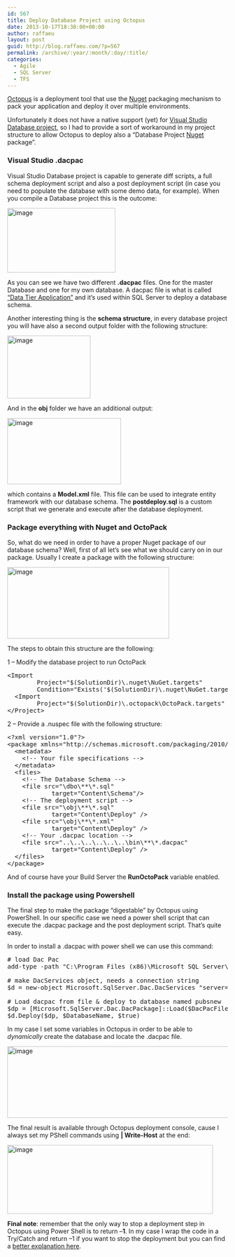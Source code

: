 ```yaml
---
id: 567
title: Deploy Database Project using Octopus
date: 2013-10-17T18:38:00+00:00
author: raffaeu
layout: post
guid: http://blog.raffaeu.com/?p=567
permalink: /archive/:year/:month/:day/:title/
categories:
  - Agile
  - SQL Server
  - TFS
---
```

[Octopus](http://octopusdeploy.com/) is a deployment tool that use the <a href="http://www.nuget.org/" target="_blank">Nuget</a> packaging mechanism to pack your application and deploy it over multiple environments.

Unfortunately it does not have a native support (yet) for <a href="http://msdn.microsoft.com/en-us/library/dd193245.aspx" target="_blank">Visual Studio Database project</a>, so I had to provide a sort of workaround in my project structure to allow Octopus to deploy also a “Database Project <a href="http://www.nuget.org/" target="_blank">Nuget</a> package”.

### Visual Studio .dacpac

Visual Studio Database project is capable to generate diff scripts, a full schema deployment script and also a post deployment script (in case you need to populate the database with some demo data, for example). When you compile a Database project this is the outcome:

[<img title="image" style="border-left-width: 0px; border-right-width: 0px; background-image: none; border-bottom-width: 0px; padding-top: 0px; padding-left: 0px; display: inline; padding-right: 0px; border-top-width: 0px" border="0" alt="image" src="http://blog.raffaeu.com/wp-content/uploads/2013/10/image_thumb.png" width="247" height="147" />](http://blog.raffaeu.com/wp-content/uploads/2013/10/image.png)

As you can see we have two different **.dacpac** files. One for the master Database and one for my own database. A dacpac file is what is called [“Data Tier Application”](http://technet.microsoft.com/en-us/library/ee210546.aspx) and it’s used within SQL Server to deploy a database schema.

Another interesting thing is the **schema structure**, in every database project you will have also a second output folder with the following structure:

[<img title="image" style="border-left-width: 0px; border-right-width: 0px; background-image: none; border-bottom-width: 0px; padding-top: 0px; padding-left: 0px; display: inline; padding-right: 0px; border-top-width: 0px" border="0" alt="image" src="http://blog.raffaeu.com/wp-content/uploads/2013/10/image_thumb1.png" width="190" height="143" />](http://blog.raffaeu.com/wp-content/uploads/2013/10/image1.png)

And in the **obj** folder we have an additional output:

[<img title="image" style="border-left-width: 0px; border-right-width: 0px; background-image: none; border-bottom-width: 0px; padding-top: 0px; padding-left: 0px; display: inline; padding-right: 0px; border-top-width: 0px" border="0" alt="image" src="http://blog.raffaeu.com/wp-content/uploads/2013/10/image_thumb2.png" width="260" height="151" />](http://blog.raffaeu.com/wp-content/uploads/2013/10/image2.png)

which contains a **Model.xml** file. This file can be used to integrate entity framework with our database schema. The **postdeploy.sql** is a custom script that we generate and execute after the database deployment.

### Package everything with Nuget and OctoPack

So, what do we need in order to have a proper Nuget package of our database schema? Well, first of all let’s see what we should carry on in our package. Usually I create a package with the following structure:

[<img title="image" style="border-left-width: 0px; border-right-width: 0px; background-image: none; border-bottom-width: 0px; padding-top: 0px; padding-left: 0px; display: inline; padding-right: 0px; border-top-width: 0px" border="0" alt="image" src="http://blog.raffaeu.com/wp-content/uploads/2013/10/image_thumb3.png" width="370" height="163" />](http://blog.raffaeu.com/wp-content/uploads/2013/10/image3.png)

The steps to obtain this structure are the following:

1 – Modify the database project to run OctoPack 

<pre class="csharpcode"><span class="kwrd">&lt;</span><span class="html">Import</span> 
        <span class="attr">Project</span><span class="kwrd">="$(SolutionDir)\.nuget\NuGet.targets"</span> 
        <span class="attr">Condition</span><span class="kwrd">="Exists('$(SolutionDir)\.nuget\NuGet.targets')"</span> <span class="kwrd">/&gt;</span>
  <span class="kwrd">&lt;</span><span class="html">Import</span> 
        <span class="attr">Project</span><span class="kwrd">="$(SolutionDir)\.octopack\OctoPack.targets"</span> <span class="kwrd">/&gt;</span>
<span class="kwrd">&lt;/</span><span class="html">Project</span><span class="kwrd">&gt;</span></pre>

2 – Provide a .nuspec file with the following structure:
    


<pre class="csharpcode"><span class="kwrd">&lt;?</span><span class="html">xml</span> <span class="attr">version</span><span class="kwrd">="1.0"</span>?<span class="kwrd">&gt;</span>
<span class="kwrd">&lt;</span><span class="html">package</span> <span class="attr">xmlns</span><span class="kwrd">="http://schemas.microsoft.com/packaging/2010/07/nuspec.xsd"</span><span class="kwrd">&gt;</span>
  <span class="kwrd">&lt;</span><span class="html">metadata</span><span class="kwrd">&gt;</span>
    <span class="rem">&lt;!-- Your file specifications --&gt;</span>
  <span class="kwrd">&lt;/</span><span class="html">metadata</span><span class="kwrd">&gt;</span>
  <span class="kwrd">&lt;</span><span class="html">files</span><span class="kwrd">&gt;</span>
    <span class="rem">&lt;!-- The Database Schema --&gt;</span>
    <span class="kwrd">&lt;</span><span class="html">file</span> <span class="attr">src</span><span class="kwrd">="\dbo\**\*.sql"</span> 
            <span class="attr">target</span><span class="kwrd">="Content\Schema"</span><span class="kwrd">/&gt;</span>
    <span class="rem">&lt;!-- The deployment script --&gt;</span>
    <span class="kwrd">&lt;</span><span class="html">file</span> <span class="attr">src</span><span class="kwrd">="\obj\**\*.sql"</span> 
            <span class="attr">target</span><span class="kwrd">="Content\Deploy"</span> <span class="kwrd">/&gt;</span>
    <span class="kwrd">&lt;</span><span class="html">file</span> <span class="attr">src</span><span class="kwrd">="\obj\**\*.xml"</span> 
            <span class="attr">target</span><span class="kwrd">="Content\Deploy"</span> <span class="kwrd">/&gt;</span>
    <span class="rem">&lt;!-- Your .dacpac location --&gt;</span>
    <span class="kwrd">&lt;</span><span class="html">file</span> <span class="attr">src</span><span class="kwrd">="..\..\..\..\..\..\bin\**\*.dacpac"</span> 
            <span class="attr">target</span><span class="kwrd">="Content\Deploy"</span> <span class="kwrd">/&gt;</span>
  <span class="kwrd">&lt;/</span><span class="html">files</span><span class="kwrd">&gt;</span>
<span class="kwrd">&lt;/</span><span class="html">package</span><span class="kwrd">&gt;</span></pre>

And of course have your Build Server the **RunOctoPack** variable enabled.

### Install the package using Powershell

The final step to make the package “digestable” by Octopus using PowerShell. In our specific case we need a power shell script that can execute the .dacpac package and the post deployment script. That’s quite easy.

In order to install a .dacpac with power shell we can use this command:
    


<pre class="csharpcode"><span class="rem"># load Dac Pac</span>
add-type -path <span class="str">"C:\Program Files (x86)\Microsoft SQL Server\110\DAC\bin\Microsoft.SqlServer.Dac.dll"</span>

<span class="rem"># make DacServices object, needs a connection string </span>
$d = new-object Microsoft.SqlServer.Dac.DacServices <span class="str">"server=(local)"</span>

<span class="rem"># Load dacpac from file & deploy to database named pubsnew </span>
$dp = [Microsoft.SqlServer.Dac.DacPackage]::Load($DacPacFile) 
$d.Deploy($dp, $DatabaseName, $true)</pre>

In my case I set some variables in Octopus in order to be able to _dynamically_ create the database and locate the .dacpac file.

[<img title="image" style="border-left-width: 0px; border-right-width: 0px; background-image: none; border-bottom-width: 0px; padding-top: 0px; padding-left: 0px; display: inline; padding-right: 0px; border-top-width: 0px" border="0" alt="image" src="http://blog.raffaeu.com/wp-content/uploads/2013/10/image_thumb4.png" width="505" height="163" />](http://blog.raffaeu.com/wp-content/uploads/2013/10/image4.png)

The final result is available through Octopus deployment console, cause I always set my PShell commands using **| Write-Host** at the end:

[<img title="image" style="border-top: 0px; border-right: 0px; background-image: none; border-bottom: 0px; padding-top: 0px; padding-left: 0px; border-left: 0px; display: inline; padding-right: 0px" border="0" alt="image" src="http://blog.raffaeu.com/wp-content/uploads/2013/10/image_thumb5.png" width="470" height="157" />](http://blog.raffaeu.com/wp-content/uploads/2013/10/image5.png)

**Final note**: remember that the only way to stop a deployment step in Octopus using Power Shell is to return –**1**. In my case I wrap the code in a Try/Catch and return –1 if you want to stop the deployment but you can find a <a href="http://octopusdeploy.com/blog/powershell-exit-codes" target="_blank">better explanation here</a>.
